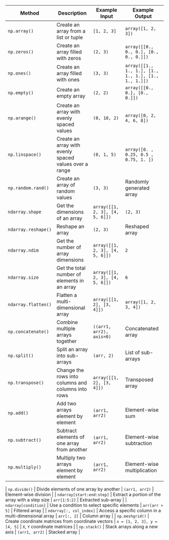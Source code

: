 
| Method                       | Description                                           | Example Input                      | Example Output                  |
|------------------------------|-------------------------------------------------------|------------------------------------|---------------------------------|
| `np.array()`                 | Create an array from a list or tuple                   | `[1, 2, 3]`                        | `array([1, 2, 3])`              |
| `np.zeros()`                 | Create an array filled with zeros                      | `(2, 3)`                           | `array([[0., 0., 0.], [0., 0., 0.]])` |
| `np.ones()`                  | Create an array filled with ones                       | `(3, 3)`                           | `array([[1., 1., 1.], [1., 1., 1.], [1., 1., 1.]])` |
| `np.empty()`                 | Create an empty array                                  | `(2, 2)`                           | `array([[0., 0.], [0., 0.]])`    |
| `np.arange()`                | Create an array with evenly spaced values              | `(0, 10, 2)`                       | `array([0, 2, 4, 6, 8])`         |
| `np.linspace()`              | Create an array with evenly spaced values over a range | `(0, 1, 5)`                        | `array([0. , 0.25, 0.5 , 0.75, 1. ])` |
| `np.random.rand()`           | Create an array of random values                       | `(3, 3)`                           | Randomly generated array         |
| `ndarray.shape`              | Get the dimensions of an array                         | `array([[1, 2, 3], [4, 5, 6]])`    | `(2, 3)`                        |
| `ndarray.reshape()`          | Reshape an array                                      | `(2, 3)`                           | Reshaped array                   |
| `ndarray.ndim`               | Get the number of array dimensions                     | `array([[1, 2, 3], [4, 5, 6]])`    | `2`                             |
| `ndarray.size`               | Get the total number of elements in an array           | `array([[1, 2, 3], [4, 5, 6]])`    | `6`                             |
| `ndarray.flatten()`          | Flatten a multi-dimensional array                      | `array([[1, 2], [3, 4]])`          | `array([1, 2, 3, 4])`           |
| `np.concatenate()`           | Combine multiple arrays together                       | `((arr1, arr2), axis=0)`           | Concatenated array               |
| `np.split()`                 | Split an array into sub-arrays                         | `(arr, 2)`                         | List of sub-arrays               |
| `np.transpose()`             | Change the rows into columns and columns into rows     | `array([[1, 2], [3, 4]])`          | Transposed array                 |
| `np.add()`                   | Add two arrays element by element                      | `(arr1, arr2)`                     | Element-wise sum                 |
| `np.subtract()`              | Subtract elements of one array from another            | `(arr1, arr2)`                     | Element-wise subtraction         |
| `np.multiply()`              | Multiply two arrays element by element                 | `(arr1, arr2)`                     | Element-wise multiplication      |


| `np.divide()`                | Divide elements of one array by another                | `(arr1, arr2)`                     | Element-wise division            |
| `ndarray[start:end:step]`    | Extract a portion of the array with a step size        | `arr[1:5:2]`                       | Extracted sub-array              |
| `ndarray[condition]`         | Use a condition to select specific elements            | `arr[arr > 5]`                     | Filtered array                   |
| `ndarray[:, col_index]`      | Access a specific column in a multi-dimensional array  | `arr[:, 2]`                        | Column array                     |
| `np.meshgrid()`              | Create coordinate matrices from coordinate vectors     | `x = [1, 2, 3], y = [4, 5]`        | `X`, `Y` coordinate matrices     |
| `np.stack()`                 | Stack arrays along a new axis                          | `(arr1, arr2)`                     | Stacked array                    |

